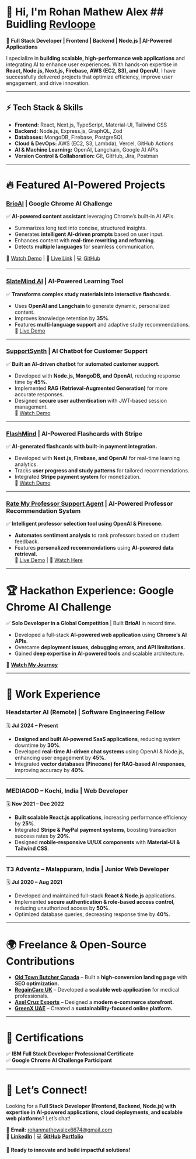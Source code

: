 # 👋 Hi, I'm Rohan Mathew Alex  ## Buidling [Revloope](www.revloope.com)

🚀 **Full Stack Developer | Frontend | Backend | Node.js | AI-Powered Applications**  

I specialize in **building scalable, high-performance web applications** and integrating AI to enhance user experiences. With hands-on expertise in **React, Node.js, Next.js, Firebase, AWS (EC2, S3), and OpenAI**, I have successfully delivered projects that optimize efficiency, improve user engagement, and drive innovation.  

---

## ⚡ Tech Stack & Skills
- **Frontend:** React, Next.js, TypeScript, Material-UI, Tailwind CSS  
- **Backend:** Node.js, Express.js, GraphQL, Zod  
- **Databases:** MongoDB, Firebase, PostgreSQL  
- **Cloud & DevOps:** AWS (EC2, S3, Lambda), Vercel, GitHub Actions  
- **AI & Machine Learning:** OpenAI, Langchain, Google AI APIs  
- **Version Control & Collaboration:** Git, GitHub, Jira, Postman  

---

# 🔥 Featured AI-Powered Projects  

### **[BrioAI](https://github.com/rohanmathewalex/BrioAI) | Google Chrome AI Challenge**  
✅ **AI-powered content assistant** leveraging Chrome’s built-in AI APIs.  
- Summarizes long text into concise, structured insights.  
- Generates **intelligent AI-driven prompts** based on user input.  
- Enhances content with **real-time rewriting and reframing**.  
- Detects **multiple languages** for seamless communication.  

🎥 [Watch Demo](https://www.linkedin.com/feed/update/urn:li:activity:7269857673280413696/) | 🔗 [Live Link](https://lnkd.in/gtyaVkU3) | 💻 [GitHub](https://lnkd.in/gfhg_kGg)  

---

### **[SlateMind AI](https://github.com/rohanmathewalex/slatemind-ai) | AI-Powered Learning Tool**  
✅ **Transforms complex study materials into interactive flashcards.**  
- Uses **OpenAI and Langchain** to generate dynamic, personalized content.  
- Improves knowledge retention by **35%**.  
- Features **multi-language support** and adaptive study recommendations.  
🔗 [Live Demo](https://slatemindai.com/)  

---

### **[SupportSynth](https://github.com/rohanmathewalex/Supportsynth) | AI Chatbot for Customer Support**  
✅ **Built an AI-driven chatbot** for **automated customer support.**  
- Developed with **Node.js, MongoDB, and OpenAI**, reducing response time by **45%**.  
- Implemented **RAG (Retrieval-Augmented Generation)** for more accurate responses.  
- Designed **secure user authentication** with JWT-based session management.  
🎥 [Watch Demo](https://www.linkedin.com/feed/update/urn:li:activity:7229175052250861569/)  

---

### **[FlashMind](https://github.com/rohanmathewalex/flashcards-ai) | AI-Powered Flashcards with Stripe**  
✅ **AI-generated flashcards with built-in payment integration.**  
- Developed with **Next.js, Firebase, and OpenAI** for real-time learning analytics.  
- Tracks **user progress and study patterns** for tailored recommendations.  
- Integrated **Stripe payment system** for monetization.  
🎥 [Watch Demo](https://www.linkedin.com/feed/update/urn:li:activity:7231448235217707008/)  

---

### **[Rate My Professor Support Agent](https://github.com/rohanmathewalex/ClassPick) | AI-Powered Professor Recommendation System**  
✅ **Intelligent professor selection tool using OpenAI & Pinecone.**  
- **Automates sentiment analysis** to rank professors based on student feedback.  
- Features **personalized recommendations** using **AI-powered data retrieval.**  
🔗 [Live Demo](https://class-pick.vercel.app/) | 🎥 [Watch Here](https://www.linkedin.com/feed/update/urn:li:activity:7235864888160493570/)  

---

# 🏆 Hackathon Experience: Google Chrome AI Challenge  
✅ **Solo Developer in a Global Competition** | Built **BrioAI** in record time.  
- Developed a full-stack **AI-powered web application** using **Chrome’s AI APIs**.  
- Overcame **deployment issues, debugging errors, and API limitations.**  
- Gained **deep expertise in AI-powered tools** and scalable architecture.  

🎥 **[Watch My Journey](https://www.linkedin.com/feed/update/urn:li:activity:7269857673280413696/)**  

---

# 💼 Work Experience  

### **Headstarter AI (Remote) | Software Engineering Fellow**  
🗓️ **Jul 2024 – Present**  
- **Designed and built AI-powered SaaS applications**, reducing system downtime by **30%**.  
- Developed **real-time AI-driven chat systems** using OpenAI & Node.js, enhancing user engagement by **45%**.  
- Integrated **vector databases (Pinecone) for RAG-based AI responses**, improving accuracy by **40%**.  

---

### **MEDIAGOD – Kochi, India | Web Developer**  
🗓️ **Nov 2021 – Dec 2022**  
- **Built scalable React.js applications**, increasing performance efficiency by **25%**.  
- Integrated **Stripe & PayPal payment systems**, boosting transaction success rates by **20%**.  
- Designed **mobile-responsive UI/UX components** with **Material-UI & Tailwind CSS**.  

---

### **T3 Adventz – Malappuram, India | Junior Web Developer**  
🗓️ **Jul 2020 – Aug 2021**  
- Developed and maintained full-stack **React & Node.js** applications.  
- Implemented **secure authentication & role-based access control**, reducing unauthorized access by **50%**.  
- Optimized database queries, decreasing response time by **40%**.  

---

# 🌍 Freelance & Open-Source Contributions  
- **[Old Town Butcher Canada](https://oldtownbutcher.ca/)** – Built a **high-conversion landing page** with **SEO optimization.**  
- **[RegainCare UK](https://regaincare.co.uk/)** – Developed a **scalable web application** for medical professionals.  
- **[Axel Cruz Exports](https://www.axelcruzexports.com/)** – Designed a **modern e-commerce storefront.**  
- **[GreenX UAE](https://greenxuae.com/)** – Created a **sustainability-focused online platform.**  

---

# 📜 Certifications  
✅ **IBM Full Stack Developer Professional Certificate**  
✅ **Google Chrome AI Challenge Participant**  

---

# 📢 Let’s Connect!  
Looking for a **Full Stack Developer (Frontend, Backend, Node.js) with expertise in AI-powered applications, cloud deployments, and scalable web platforms**? Let’s chat!  

📧 **Email:** rohanmathewalex6674@gmail.com  
🔗 **[LinkedIn](https://www.linkedin.com/in/rohanmathewalex/)** | 💻 **[GitHub](https://github.com/rohanmathewalex)**  **[Portfolio](https://rohanmathewalex.vercel.app/#)**

🚀 **Ready to innovate and build impactful solutions!**  
